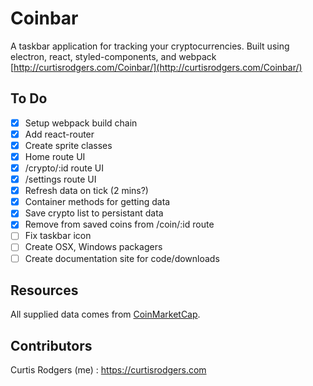 # Coinbar

A taskbar application for tracking your cryptocurrencies. Built using electron,
react, styled-components, and webpack
[http://curtisrodgers.com/Coinbar/](http://curtisrodgers.com/Coinbar/)

## To Do

* [x] Setup webpack build chain
* [x] Add react-router
* [x] Create sprite classes
* [x] Home route UI
* [x] /crypto/:id route UI
* [x] /settings route UI
* [x] Refresh data on tick (2 mins?)
* [x] Container methods for getting data
* [x] Save crypto list to persistant data
* [x] Remove from saved coins from /coin/:id route
* [ ] Fix taskbar icon
* [ ] Create OSX, Windows packagers
* [ ] Create documentation site for code/downloads

## Resources

All supplied data comes from [CoinMarketCap](https://coinmarketcap.com/api/).

## Contributors

Curtis Rodgers (me) : https://curtisrodgers.com
